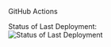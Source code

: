 GitHub Actions

Status of Last Deployment:<br>
<img src="https://github.com/Hovhannisyan111/actions/workflows/CI/badge.svg" alt="Status of Last Deployment"><br>
